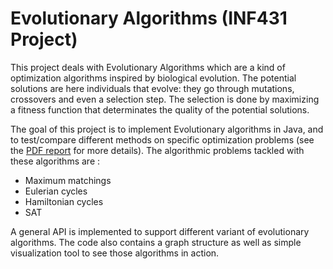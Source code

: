 # Evolutionary Algorithms (INF431 Project)

This project deals with Evolutionary Algorithms which are a kind of optimization algorithms inspired by
biological evolution. The potential solutions are here individuals that evolve: they go through
mutations, crossovers and even a selection step. The selection is done by maximizing a fitness function that
determinates the quality of the potential solutions.

The goal of this project is to implement Evolutionary algorithms in Java, and to test/compare different methods on specific optimization problems (see the [PDF report](https://github.com/sds-dubois/Evolutionary-algorithm/blob/master/projetDuboisFeppon.pdf) for more details).
The algorithmic problems tackled with these algorithms are :
- Maximum matchings
- Eulerian cycles
- Hamiltonian cycles
- SAT

A general API is implemented to support different variant of evolutionary algorithms. The code also contains a graph structure as well as simple visualization tool to see those algorithms in action.
